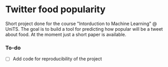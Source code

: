 # Twitter food popularity
Short project done for the course "Intorduction to Machine Learning" @ UniTS.
The goal is to build a tool for predicting how popular will be a tweet about food. 
At the moment just a short paper is available.
### To-do
- [ ] Add code for reproducibility of the project
